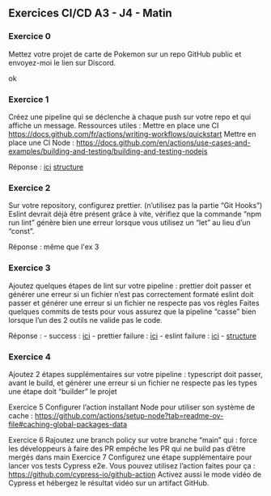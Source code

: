 ## Exercices CI/CD A3 - J4 - Matin
### Exercice 0
  Mettez votre projet de carte de Pokemon sur un repo GitHub public et envoyez-moi le lien sur Discord.
  
  ok 
### Exercice 1
  Créez une pipeline qui se déclenche à chaque push sur votre repo et qui affiche un message.
  Ressources utiles :
  Mettre en place une CI https://docs.github.com/fr/actions/writing-workflows/quickstart
  Mettre en place une CI Node : https://docs.github.com/en/actions/use-cases-and-examples/building-and-testing/building-and-testing-nodejs 

  Réponse : [ici](https://github.com/Adambizien/PokemonDex/actions/runs/11969897278)
  [structure](https://github.com/Adambizien/PokemonDex/blob/cf9a758857a9f1844d1875edabfb023b34764c47/.github/workflows/test.yml)

 
### Exercice 2
  Sur votre repository, configurez prettier. (n’utilisez pas la partie “Git Hooks”)
  Eslint devrait déjà être présent grâce à vite, vérifiez que la commande “npm run lint” génère bien une erreur lorsque vous utilisez un “let” au lieu d’un “const”.
  
 Réponse : 
      même que l'ex 3
  
### Exercice 3
  Ajoutez quelques étapes de lint sur votre pipeline :
  prettier doit passer et générer une erreur si un fichier n’est pas correctement formaté
  eslint doit passer et générer une erreur si un fichier ne respecte pas vos règles
  Faites quelques commits de tests pour vous assurez que la pipeline “casse” bien lorsque l’un des 2 outils ne valide pas le code.

  Réponse : 
      - success : [ici](https://github.com/Adambizien/PokemonDex/actions/runs/11970345324)
      - prettier failure : [ici](https://github.com/Adambizien/PokemonDex/actions/runs/11970373305)
      - eslint failure : [ici](https://github.com/Adambizien/PokemonDex/actions/runs/11970412385)
      - [structure](https://github.com/Adambizien/PokemonDex/blob/27bbe10da90cfd569e05dde348d669b2c9f636b8/.github/workflows/test.yml)

  
### Exercice 4
Ajoutez 2 étapes supplémentaires sur votre pipeline :
typescript doit passer, avant le build, et générer une erreur si un fichier ne respecte pas les types
une étape doit “builder” le projet

Exercice 5
Configurer l’action installant Node pour utiliser son système de cache : https://github.com/actions/setup-node?tab=readme-ov-file#caching-global-packages-data 

Exercice 6
Rajoutez une branch policy sur votre branche “main” qui :
force les développeurs à faire des PR
empêche les PR qui ne build pas d’être mergés dans main
Exercice 7
Configurez une étape supplémentaire pour lancer vos tests Cypress e2e.
Vous pouvez utilisez l’action faites pour ça : https://github.com/cypress-io/github-action 
Activez aussi le mode vidéo de Cypress et hébergez le résultat vidéo sur un artifact GitHub.

